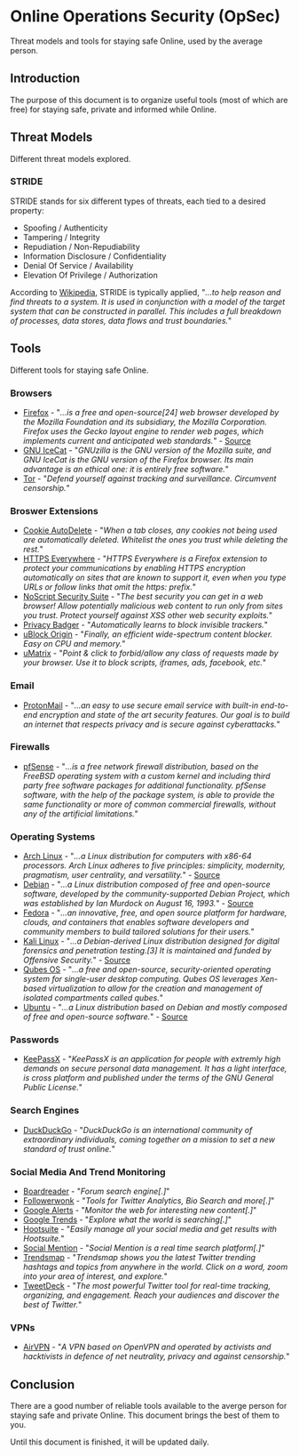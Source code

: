 # Online Operations Security (OpSec)
Threat models and tools for staying safe Online, used by the average person.

## Introduction
The purpose of this document is to organize useful tools (most of which are free) for staying safe, private and informed while Online.

## Threat Models
Different threat models explored.

### STRIDE
STRIDE stands for six different types of threats, each tied to a desired property:
* Spoofing / Authenticity
* Tampering / Integrity
* Repudiation / Non-Repudiability
* Information Disclosure / Confidentiality
* Denial Of Service / Availability
* Elevation Of Privilege / Authorization

According to [Wikipedia](https://en.wikipedia.org/wiki/STRIDE_(security)), STRIDE is typically applied, "*...to help reason and find threats to a system. It is used in conjunction with a model of the target system that can be constructed in parallel. This includes a full breakdown of processes, data stores, data flows and trust boundaries.*"

## Tools
Different tools for staying safe Online.

### Browsers
* [Firefox](https://www.mozilla.org/en-US/firefox/) - "*...is a free and open-source[24] web browser developed by the Mozilla Foundation and its subsidiary, the Mozilla Corporation. Firefox uses the Gecko layout engine to render web pages, which implements current and anticipated web standards.*" - [Source](https://en.wikipedia.org/wiki/Firefox)
* [GNU IceCat](https://www.gnu.org/software/gnuzilla/) - "*GNUzilla is the GNU version of the Mozilla suite, and GNU IceCat is the GNU version of the Firefox browser. Its main advantage is an ethical one: it is entirely free software.*"
* [Tor](https://www.torproject.org/) - "*Defend yourself against tracking and surveillance. Circumvent censorship.*"

### Broswer Extensions
* [Cookie AutoDelete](https://addons.mozilla.org/en-US/firefox/addon/cookie-autodelete/) - "*When a tab closes, any cookies not being used are automatically deleted. Whitelist the ones you trust while deleting the rest.*"
* [HTTPS Everywhere](https://addons.mozilla.org/en-US/firefox/addon/https-everywhere/) - "*HTTPS Everywhere is a Firefox extension to protect your communications by enabling HTTPS encryption automatically on sites that are known to support it, even when you type URLs or follow links that omit the https: prefix.*"
* [NoScript Security Suite](https://addons.mozilla.org/en-US/firefox/addon/noscript/) - "*The best security you can get in a web browser! Allow potentially malicious web content to run only from sites you trust. Protect yourself against XSS other web security exploits.*"
* [Privacy Badger](https://addons.mozilla.org/en-US/firefox/addon/privacy-badger17/) - "*Automatically learns to block invisible trackers.*"
* [uBlock Origin](https://addons.mozilla.org/en-US/firefox/addon/ublock-origin/) - "*Finally, an efficient wide-spectrum content blocker. Easy on CPU and memory.*"
* [uMatrix](https://addons.mozilla.org/en-US/firefox/addon/umatrix/) - "*Point & click to forbid/allow any class of requests made by your browser. Use it to block scripts, iframes, ads, facebook, etc.*"

### Email
* [ProtonMail](https://protonmail.com/) - "*...an easy to use secure email service with built-in end-to-end encryption and state of the art security features. Our goal is to build an internet that respects privacy and is secure against cyberattacks.*"

### Firewalls
* [pfSense](https://www.pfsense.org/) - "*...is a free network firewall distribution, based on the FreeBSD operating system with a custom kernel and including third party free software packages for additional functionality. pfSense software, with the help of the package system, is able to provide the same functionality or more of common commercial firewalls, without any of the artificial limitations.*"

### Operating Systems
* [Arch Linux](https://www.archlinux.org/) - "*...a Linux distribution for computers with x86-64 processors. Arch Linux adheres to five principles: simplicity, modernity, pragmatism, user centrality, and versatility.*" - [Source](https://en.wikipedia.org/wiki/Arch_Linux)
* [Debian](https://www.debian.org/) - "*...a Linux distribution composed of free and open-source software, developed by the community-supported Debian Project, which was established by Ian Murdock on August 16, 1993.*" - [Source](https://en.wikipedia.org/wiki/Debian)
* [Fedora](https://getfedora.org/) - "*...an innovative, free, and open source platform for hardware, clouds, and containers that enables software developers and community members to build tailored solutions for their users.*"
* [Kali Linux](https://www.kali.org/) - "*...a Debian-derived Linux distribution designed for digital forensics and penetration testing.[3] It is maintained and funded by Offensive Security.*" - [Source](https://en.wikipedia.org/wiki/Kali_Linux)
* [Qubes OS](https://www.qubes-os.org/) - "*...a free and open-source, security-oriented operating system for single-user desktop computing. Qubes OS leverages Xen-based virtualization to allow for the creation and management of isolated compartments called qubes.*"
* [Ubuntu](https://ubuntu.com/) - "*...a Linux distribution based on Debian and mostly composed of free and open-source software.*" - [Source](https://en.wikipedia.org/wiki/Ubuntu)

### Passwords
* [KeePassX](https://www.keepassx.org/) - "*KeePassX is an application for people with extremly high demands on secure personal data management. It has a light interface, is cross platform and published under the terms of the GNU General Public License.*"

### Search Engines
* [DuckDuckGo](https://duckduckgo.com/) - "*DuckDuckGo is an international community of extraordinary individuals, coming together on a mission to set a new standard of trust online.*"

### Social Media And Trend Monitoring
* [Boardreader](https://boardreader.com/) - "*Forum search engine[.]*"
* [Followerwonk](https://followerwonk.com/) - "*Tools for Twitter Analytics, Bio Search and more[.]*"
* [Google Alerts](https://www.google.com/alerts) - "*Monitor the web for interesting new content[.]*"
* [Google Trends](https://trends.google.com/trends/) - "*Explore what the world is searching[.]*"
* [Hootsuite](https://hootsuite.com/) - "*Easily manage all your social media and get results with Hootsuite.*"
* [Social Mention](http://socialmention.com/) - "*Social Mention is a real time search platform[.]*"
*  [Trendsmap](https://www.trendsmap.com/) - "*Trendsmap shows you the latest Twitter trending hashtags and topics from anywhere in the world. Click on a word, zoom into your area of interest, and explore.*"
* [TweetDeck](https://tweetdeck.twitter.com/) - "*The most powerful Twitter tool for real-time tracking, organizing, and engagement. Reach your audiences and discover the best of Twitter.*"

### VPNs
* [AirVPN](https://airvpn.org/) - "*A VPN based on OpenVPN and operated by activists and hacktivists in defence of net neutrality, privacy and against censorship.*"

## Conclusion
There are a good number of reliable tools available to the averge person for staying safe and private Online. This document brings the best of them to you.

Until this document is finished, it will be updated daily.
